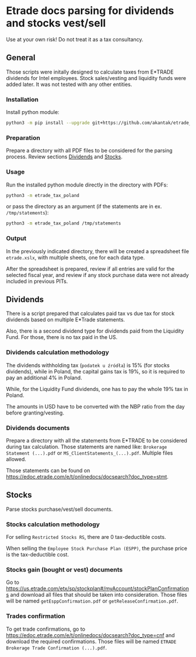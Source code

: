 # Etrade docs parsing for dividends and stocks vest/sell

Use at your own risk! Do not treat it as a tax consultancy.

## General

Those scripts were initally designed to calculate taxes from E\*TRADE dividends for Intel employees.
Stock sales/vesting and liquidity funds were added later. It was not tested with any other entities.

### Installation

Install python module:

```bash
python3 -m pip install --upgrade git+https://github.com/akantak/etrade_tax_poland.git@v0.0.11
```

### Preparation

Prepare a directory with all PDF files to be considered for the parsing process. Review sections
[Dividends](#dividends) and [Stocks](#stocks).

### Usage

Run the installed python module directly in the directory with PDFs:

```bash
python3 -m etrade_tax_poland
```

or pass the directory as an argument (if the statements are in ex. `/tmp/statements`):

```bash
python3 -m etrade_tax_poland /tmp/statements
```

### Output

In the previously indicated directory, there will be created a spreadsheet file `etrade.xslx`,
with multiple sheets, one for each data type.

After the spreadsheet is prepared, review if all entries are valid for the selected fiscal year,
and review if any stock purchase data were not already included in previous PITs.

## Dividends

There is a script prepared that calculates paid tax vs due tax for stock dividends
based on multiple E\*Trade statements.

Also, there is a second dividend type for dividends paid from the Liquidity Fund.
For those, there is no tax paid in the US.

### Dividends calculation methodology

The dividends withholding tax (`podatek u źródła`) is 15% (for stocks dividends), while in Poland,
the capital gains tax is 19%, so it is required to pay an additional 4% in Poland.

While, for the Liquidity Fund dividends, one has to pay the whole 19% tax in Poland.

The amounts in USD have to be converted with the NBP ratio from the day before granting/vesting.

### Dividends documents

Prepare a directory with all the statements from E\*TRADE to be considered during tax calculation.
Those statements are named like: `Brokerage Statement (...).pdf`
or `MS_ClientStatements_(...).pdf`. Multiple files allowed.

Those statements can be found on <https://edoc.etrade.com/e/t/onlinedocs/docsearch?doc_type=stmt>.

## Stocks

Parse stocks purchase/vest/sell documents.

### Stocks calculation methodology

For selling `Restricted Stocks RS`, there are 0 tax-deductible costs.

When selling the `Employee Stock Purchase Plan (ESPP)`, the purchase price is the tax-deductible cost.

### Stocks gain (bought or vest) documents

Go to <https://us.etrade.com/etx/sp/stockplan#/myAccount/stockPlanConfirmations>
and download all files that should be taken into consideration.
Those files will be named `getEsppConfirmation.pdf` or `getReleaseConfirmation.pdf`.

### Trades confirmation

To get trade confirmations, go to <https://edoc.etrade.com/e/t/onlinedocs/docsearch?doc_type=cnf>
and download the required confirmations.
Those files will be named `ETRADE Brokerage Trade Confirmation (...).pdf`.
